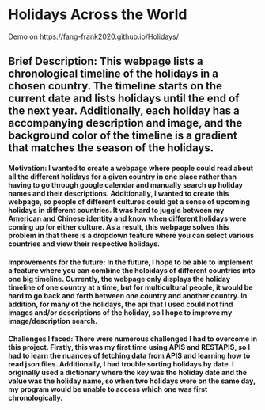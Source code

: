 # Holidays Across the World

Demo on https://fang-frank2020.github.io/Holidays/

## Brief Description: This webpage lists a chronological timeline of the holidays in a chosen country. The timeline starts on the current date and lists holidays until the end of the next year. Additionally, each holiday has a accompanying description and image, and the background color of the timeline is a gradient that matches the season of the holidays.

#### Motivation: I wanted to create a webpage where people could read about all the different holidays for a given country in one place rather than having to go through google calendar and manually search up holiday names and their descriptions. Additionally, I wanted to create this webpage, so people of different cultures could get a sense of upcoming holidays in different countries. It was hard to juggle between my American and Chinese identity and know when different holidays were coming up for either culture. As a result, this webpage solves this problem in that there is a dropdown feature where you can select various countries and view their respective holidays.

#### Improvements for the future: In the future, I hope to be able to implement a feature where you can combine the holoidays of different countries into one big timeline. Currently, the webpage only displays the holiday timeline of one country at a time, but for multicultural people, it would be hard to go back and forth between one country and another country. In addition, for many of the holidays, the api that I used could not find images and/or descriptions of the holiday, so I hope to improve my image/description search.

#### Challenges I faced: There were numerous challenged I had to overcome in this project. Firstly, this was my first time using APIS and RESTAPIS, so I had to learn the nuances of fetching data from APIS and learning how to read json files. Additionally, I had trouble sorting holidays by date. I originally used a dictionary where the key was the holiday date and the value was the holiday name, so when two holidays were on the same day, my program would be unable to access which one was first chronologically.


